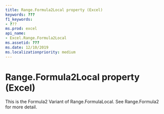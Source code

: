 ```yaml
---
title: Range.Formula2Local property (Excel)
keywords: ???
f1_keywords:
- ???
ms.prod: excel
api_name:
- Excel.Range.Formula2Local
ms.assetid: ???
ms.date: 12/10/2019
ms.localizationpriority: medium
---
```



# Range.Formula2Local property (Excel)

This is the Formula2 Variant of Range.FormulaLocal. See Range.Formula2 for more detail.

